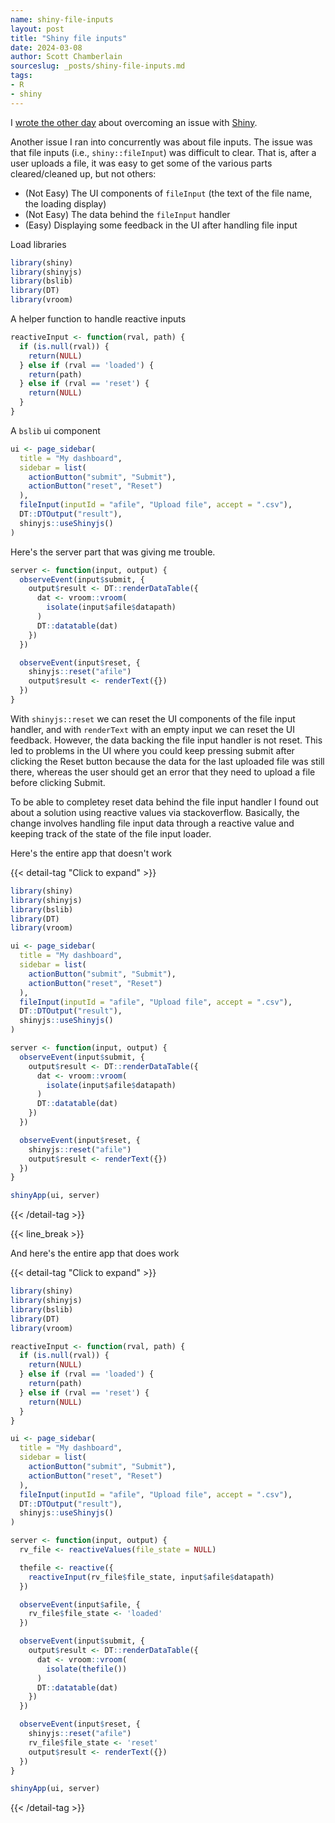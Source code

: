 ```yaml
---
name: shiny-file-inputs
layout: post
title: "Shiny file inputs"
date: 2024-03-08
author: Scott Chamberlain
sourceslug: _posts/shiny-file-inputs.md
tags:
- R
- shiny
---
```


I [wrote the other day](/2024/03/shiny-events/) about overcoming an issue with [Shiny](https://shiny.posit.co/). 

Another issue I ran into concurrently was about file inputs. The issue was that file inputs (i.e., `shiny::fileInput`) was difficult to clear. That is, after a user uploads a file, it was easy to get some of the various parts cleared/cleaned up, but not others:

- (Not Easy) The UI components of `fileInput` (the text of the file name, the loading display)
- (Not Easy) The data behind the `fileInput` handler
- (Easy) Displaying some feedback in the UI after handling file input




Load libraries

```r
library(shiny)
library(shinyjs)
library(bslib)
library(DT)
library(vroom)
```

A helper function to handle reactive inputs


```r
reactiveInput <- function(rval, path) {
  if (is.null(rval)) {
    return(NULL)
  } else if (rval == 'loaded') {
    return(path)
  } else if (rval == 'reset') {
    return(NULL)
  }
}
```

A `bslib` ui component

```r
ui <- page_sidebar(
  title = "My dashboard",
  sidebar = list(
    actionButton("submit", "Submit"),
    actionButton("reset", "Reset")
  ),
  fileInput(inputId = "afile", "Upload file", accept = ".csv"),
  DT::DTOutput("result"),
  shinyjs::useShinyjs()
)
```

Here's the server part that was giving me trouble.

```r
server <- function(input, output) {
  observeEvent(input$submit, {
    output$result <- DT::renderDataTable({
      dat <- vroom::vroom(
        isolate(input$afile$datapath)
      )
      DT::datatable(dat)
    })
  })

  observeEvent(input$reset, {
    shinyjs::reset("afile")
    output$result <- renderText({})
  })
}
```

With `shinyjs::reset` we can reset the UI components of the file input handler, and with `renderText` with an empty input we can reset the UI feedback. However, the data backing the file input handler is not reset. This led to problems in the UI where you could keep pressing submit after clicking the Reset button because the data for the last uploaded file was still there, whereas the user should get an error that they need to upload a file before clicking Submit.

To be able to completey reset data behind the file input handler I found out about a solution using reactive values via stackoverflow. Basically, the change involves handling file input data through a reactive value and keeping track of the state of the file input loader. 


Here's the entire app that doesn't work

{{< detail-tag "Click to expand" >}}

```r
library(shiny)
library(shinyjs)
library(bslib)
library(DT)
library(vroom)

ui <- page_sidebar(
  title = "My dashboard",
  sidebar = list(
    actionButton("submit", "Submit"),
    actionButton("reset", "Reset")
  ),
  fileInput(inputId = "afile", "Upload file", accept = ".csv"),
  DT::DTOutput("result"),
  shinyjs::useShinyjs()
)

server <- function(input, output) {
  observeEvent(input$submit, {
    output$result <- DT::renderDataTable({
      dat <- vroom::vroom(
        isolate(input$afile$datapath)
      )
      DT::datatable(dat)
    })
  })

  observeEvent(input$reset, {
    shinyjs::reset("afile")
    output$result <- renderText({})
  })
}

shinyApp(ui, server)
```

{{< /detail-tag >}}

{{< line_break >}}

And here's the entire app that does work

{{< detail-tag "Click to expand" >}}

```r
library(shiny)
library(shinyjs)
library(bslib)
library(DT)
library(vroom)

reactiveInput <- function(rval, path) {
  if (is.null(rval)) {
    return(NULL)
  } else if (rval == 'loaded') {
    return(path)
  } else if (rval == 'reset') {
    return(NULL)
  }
}

ui <- page_sidebar(
  title = "My dashboard",
  sidebar = list(
    actionButton("submit", "Submit"),
    actionButton("reset", "Reset")
  ),
  fileInput(inputId = "afile", "Upload file", accept = ".csv"),
  DT::DTOutput("result"),
  shinyjs::useShinyjs()
)

server <- function(input, output) {
  rv_file <- reactiveValues(file_state = NULL)

  thefile <- reactive({
    reactiveInput(rv_file$file_state, input$afile$datapath)
  })

  observeEvent(input$afile, {
    rv_file$file_state <- 'loaded'
  })

  observeEvent(input$submit, {
    output$result <- DT::renderDataTable({
      dat <- vroom::vroom(
        isolate(thefile())
      )
      DT::datatable(dat)
    })
  })

  observeEvent(input$reset, {
    shinyjs::reset("afile")
    rv_file$file_state <- 'reset'
    output$result <- renderText({})
  })
}

shinyApp(ui, server)
```

{{< /detail-tag >}}
